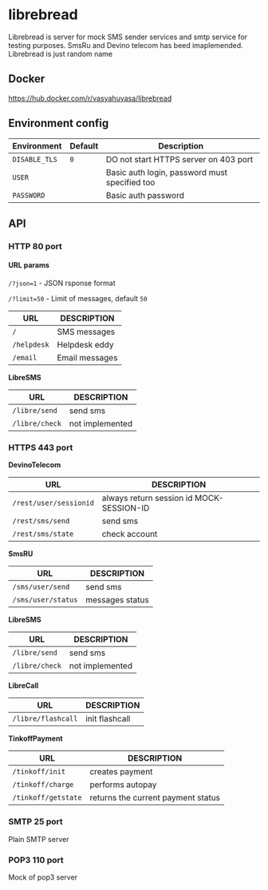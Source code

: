 # librebread

Librebread is server for mock SMS sender services and smtp service for testing purposes. SmsRu and Devino telecom has beed imaplemended. Librebread is just random name

## Docker

https://hub.docker.com/r/vasyahuyasa/librebread

## Environment config

| Environment   | Default | Description  |
|---------------|---------|--------------|
| `DISABLE_TLS` | `0`     | DO not start HTTPS server on 403 port |
| `USER`        |         | Basic auth login, password must specified too |
| `PASSWORD`    |         | Basic auth password |

## API

### HTTP 80 port

#### URL params

`/?json=1` - JSON rsponse format

`/?limit=50` - Limit of messages, default `50`

| URL                    | DESCRIPTION    |
|------------------------|----------------|
| `/`                    | SMS messages   |
| `/helpdesk`            | Helpdesk eddy  |
| `/email`               | Email messages |

__LibreSMS__

| URL                | DESCRIPTION |
|--------------------|-------------|
| `/libre/send`      | send sms    |
| `/libre/check`     | not implemented |

### HTTPS 443 port

__DevinoTelecom__

| URL                    | DESCRIPTION |
|------------------------|-------------|
| `/rest/user/sessionid` |  always return session id MOCK-SESSION-ID |
| `/rest/sms/send`       | send sms |
| `/rest/sms/state`      | check account |

__SmsRU__

| URL                | DESCRIPTION |
|--------------------|-------------|
| `/sms/user/send`   | send sms    |
| `/sms/user/status` | messages status |

__LibreSMS__

| URL                | DESCRIPTION |
|--------------------|-------------|
| `/libre/send`      | send sms    |
| `/libre/check`     | not implemented |

__LibreCall__

| URL                | DESCRIPTION |
|--------------------|-------------|
| `/libre/flashcall` | init flashcall |

__TinkoffPayment__

| URL                 | DESCRIPTION |
|---------------------|-------------|
| `/tinkoff/init`     | creates payment |
| `/tinkoff/charge`   | performs autopay |
| `/tinkoff/getstate` | returns the current payment status |

### SMTP 25 port

Plain SMTP server

### POP3 110 port

Mock of pop3 server